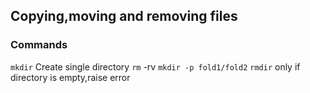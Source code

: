 ## Copying,moving and removing files
### Commands
`mkdir` 
 Create single directory
`rm` -rv 
`mkdir -p fold1/fold2`
`rmdir` only if directory is empty,raise error


